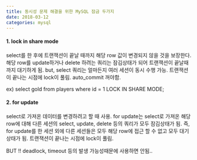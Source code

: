 ```yaml
---
title: 동시성 문제 해결을 위한 MySQL 잠금 두가지
date: 2018-03-12
categories: mysql
---
```


#### 1. lock in share mode
select를 한 후에 트랜잭션이 끝날 때까지 해당 row 값이 변경되지 않을 것을 보장한다.
해당 row를 update하거나 delete 하려는 쿼리는 잠김상태가 되어 트랜잭션이 끝날때까지 대기하게 됨. but, select 쿼리는 얼마든지 여러 세션이 동시 수행 가능.
트랜잭션이 끝나는 시점에 lock이 풀림. auto_commit 꺼야함.

ex) select gold from players where id = 1 LOCK IN SHARE MODE;

#### 2. for update
select로 가져온 데이터를 변경하려고 할 때 사용.
for update는 select로 가져온 해당 row에 대해 다른 세션의 select, update, delete 등의 쿼리가 모두 잠김상태가 됨.
즉, for update를 한 세션 외에 다른 세션들은 모두 해당 row에 접근 할 수 없고 모두 대기상태가 됨.
트랜잭션이 끝나는 시점에 lock이 풀림.

BUT !! deadlock, timeout 등의 발생 가능성때문에 사용하면 안됨..
